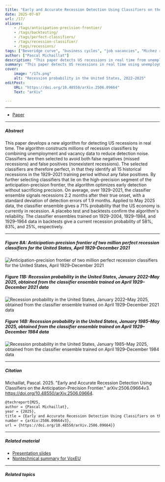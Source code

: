 ```yaml
---
title: "Early and Accurate Recession Detection Using Classifiers on the Anticipation-Precision Frontier" 
date: 2025-07-07
url: /17/
aliases:
    - /tags/anticipation-precision-frontier/
    - /tags/backtesting/
    - /tags/perfect-classifiers/
    - /tags/recession-classifier/
    - /tags/recessions/
tags: ["Beveridge curve", "business cycles", "job vacancies", "Michez rule", "nowcasting", "recession probability"]
author: ["Pascal Michaillat"]
description: "This paper detects US recessions in real time from unemployment and vacancy data by combining perfect classifiers on the anticipation-precision frontier."
summary: "This paper detects US recessions in real time using unemployment and vacancy data. By selecting perfect recession classifiers on the high-precision segment of the anticipation-precision frontier, the algorithm detects recessions not only early but also precisely."
cover:
    image: "/17s.png"
    alt: "Recession probability in the United States, 2022–2025"
editPost:
    URL: "https://doi.org/10.48550/arXiv.2506.09664"
    Text: "arXiv"

---
```


---

+ [Paper](/17.pdf)

---

##### Abstract

This paper develops a new algorithm for detecting US recessions in real time. The algorithm constructs millions of recession classifiers by combining unemployment and vacancy data to reduce detection noise. Classifiers are then selected to avoid both false negatives (missed recessions) and false positives (nonexistent recessions). The selected classifiers are therefore perfect, in that they identify all 15 historical recessions in the 1929–2021 training period without any false positives. By further selecting classifiers that lie on the high-precision segment of the anticipation-precision frontier, the algorithm optimizes early detection without sacrificing precision. On average, over 1929–2021, the classifier ensemble signals recessions 2.2 months after their true onset, with a standard deviation of detection errors of 1.9 months. Applied to May 2025 data, the classifier ensemble gives a 71% probability that the US economy is currently in recession. A placebo test and backtests confirm the algorithm's reliability. The classifier ensembles trained on 1929–2004, 1929–1984, and 1929–1964 data in backtests give a current recession probability of 58%, 83%, and 25%, respectively.

---

##### Figure 8A: Anticipation-precision frontier of two million perfect recession classifiers for the United States, April 1929–December 2021

![Anticipation-precision frontier of two million perfect recession classifiers for the United States, April 1929–December 2021](/17a.png)

##### Figure 11B: Recession probability in the United States, January 2022–May 2025, obtained from the classifier ensemble trained on April 1929–December 2021 data

![Recession probability in the United States, January 2022–May 2025, obtained from the classifier ensemble trained on April 1929–December 2021 data](/17b.png)

##### Figure 14B: Recession probability in the United States, January 1985–May 2025, obtained from the classifier ensemble trained on April 1929–December 1984 data

![Recession probability in the United States, January 1985–May 2025, obtained from the classifier ensemble trained on April 1929–December 1984 data](/17c.png)

---

##### Citation

Michaillat, Pascal. 2025. "Early and Accurate Recession Detection Using Classifiers on the Anticipation-Precision Frontier." arXiv:2506.09664v3. https://doi.org/10.48550/arXiv.2506.09664.

```latex
@techreport{M25,
author = {Pascal Michaillat},
year = {2025},
title = {Early and Accurate Recession Detection Using Classifiers on the Anticipation-Precision Frontier},
number = {arXiv:2506.09664v3},
url = {https://doi.org/10.48550/arXiv.2506.09664}}
```

---

##### Related material

+ [Presentation slides](/17p.pdf)
+ [Nontechnical summary for VoxEU](https://cepr.org/voxeu/columns/filtering-labour-market-data-optimally-detect-recessions-early-and-accurately)

---

##### Related topics
